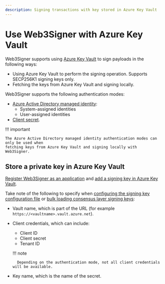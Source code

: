 ```yaml
---
description: Signing transactions with key stored in Azure Key Vault
---
```


# Use Web3Signer with Azure Key Vault

Web3Signer supports using [Azure Key Vault](https://azure.microsoft.com/en-au/services/key-vault/)
to sign payloads in the following ways:

* Using Azure Key Vault to perform the signing operation. Supports SECP256K1 signing keys only.
* Fetching the keys from Azure Key Vault and signing locally.

Web3Signer supports the following authentication modes:

* [Azure Active Directory managed identity]:
    * System-assigned identities
    * User-assigned identities
* [Client secret].

!!! important

    The Azure Active Directory managed identity authentication modes can only be used when
    fetching keys from Azure Key Vault and signing locally with Web3Signer.

## Store a private key in Azure Key Vault

[Register Web3Signer as an application] and [add a signing key in Azure Key Vault].

Take note of the following to specify when [configuring the signing key configuration file] or [bulk
loading consensus layer signing keys]:

* Vault name, which is part of the URL (for example `https://<vaultname>.vault.azure.net`).
* Client credentials, which can include:

    * Client ID
    * Client secret
    * Tenant ID

    !!! note

        Depending on the authentication mode, not all client credentials will be available.

* Key name, which is the name of the secret.

<!-- links -->
[configuring the signing key configuration file]: ../Use-Signing-Keys.md#using-key-configuration-files
[bulk loading consensus layer signing keys]: ../Use-Signing-Keys.md#bulk-loading-consensus-layer-keys
[Register Web3Signer as an application]: https://docs.microsoft.com/en-us/azure/key-vault/general/authentication
[add a signing key in Azure Key Vault]: https://docs.microsoft.com/en-us/azure/key-vault/secrets/quick-create-portal#add-a-secret-to-key-vault
[Client secret]: https://docs.microsoft.com/en-us/azure/key-vault/secrets/about-secrets
[Azure Active Directory managed identity]: https://docs.microsoft.com/en-us/azure/app-service/overview-managed-identity?tabs=dotnet
